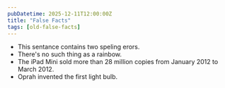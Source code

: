 ```yaml
---
pubDatetime: 2025-12-11T12:00:00Z
title: "False Facts"
tags: [old-false-facts]
---
```


- This sentance contains two speling erors.
- There's no such thing as a rainbow.
- The iPad Mini sold more than 28 million copies from January 2012 to March 2012.
- Oprah invented the first light bulb.
